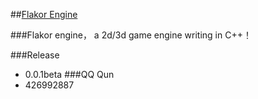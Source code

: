 ##[Flakor Engine](http://flakor.org)

###Flakor engine，
	a 2d/3d game engine writing in C++！

###Release
   + 0.0.1beta
###QQ Qun
   + 426992887	

